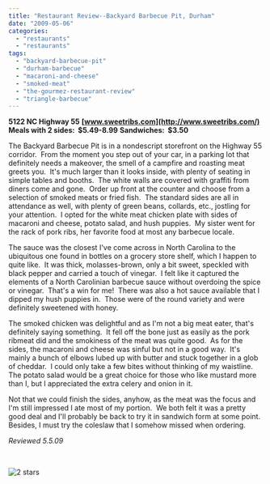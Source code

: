 ```yaml
---
title: "Restaurant Review--Backyard Barbecue Pit, Durham"
date: "2009-05-06"
categories: 
  - "restaurants"
  - "restaurants"
tags: 
  - "backyard-barbecue-pit"
  - "durham-barbecue"
  - "macaroni-and-cheese"
  - "smoked-meat"
  - "the-gourmez-restaurant-review"
  - "triangle-barbecue"
---
```


**5122 NC Highway 55** **[www.sweetribs.com](http://www.sweetribs.com/)** **Meals with 2 sides:  $5.49-8.99** **Sandwiches:  $3.50**

The Backyard Barbecue Pit is in a nondescript storefront on the Highway 55 corridor.  From the moment you step out of your car, in a parking lot that definitely needs a makeover, the smell of a campfire and roasting meat greets you.  It's much larger than it looks inside, with plenty of seating in simple tables and booths.  The white walls are covered with graffiti from diners come and gone.  Order up front at the counter and choose from a selection of smoked meats or fried fish.  The standard sides are all in attendance as well, with plenty of green beans, collards, etc., jostling for your attention.  I opted for the white meat chicken plate with sides of macaroni and cheese, potato salad, and hush puppies.  My sister went for the rack of pork ribs, her favorite food at most any barbecue locale.

The sauce was the closest I've come across in North Carolina to the ubiquitous one found in bottles on a grocery store shelf, which I happen to quite like.  It was thick, molasses-brown, only a bit sweet, speckled with black pepper and carried a touch of vinegar.  I felt like it captured the elements of a North Carolinian barbecue sauce without overdoing the spice or vinegar.  That's a win for me!  There was also a hot sauce available that I dipped my hush puppies in.  Those were of the round variety and were definitely sweetened with honey.

The smoked chicken was delightful and as I'm not a big meat eater, that's definitely saying something.  It fell off the bone just as easily as the pork ribmeat did and the smokiness of the meat was quite good.  As for the sides, the macaroni and cheese was sinful but not in a good way.  It's mainly a bunch of elbows lubed up with butter and stuck together in a glob of cheddar.  I could only take a few bites without thinking of my waistline.  The potato salad would be a great choice for those who like mustard more than I, but I appreciated the extra celery and onion in it.

Not that we could finish the sides, anyhow, as the meat was the focus and I'm still impressed I ate most of my portion.  We both felt it was a pretty good deal and I'll probably be back to try it in sandwich form at some point.  Besides, I must try the coleslaw that I somehow missed when ordering.

_Reviewed 5.5.09_

 

![2 stars](http://s3.amazonaws.com/thegourmez-wpmedia/2009/02/rating_chicken11.gif "rating_chicken11")

